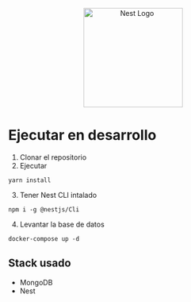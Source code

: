 <p align="center">
  <a href="http://nestjs.com/" target="blank"><img src="https://nestjs.com/img/logo-small.svg" width="200" alt="Nest Logo" /></a>
</p>

# Ejecutar en desarrollo

1. Clonar el repositorio
2. Ejecutar

```
yarn install
```

3. Tener Nest CLI intalado

```
npm i -g @nestjs/Cli
```

4. Levantar la base de datos
```
docker-compose up -d
```

## Stack usado

* MongoDB
* Nest